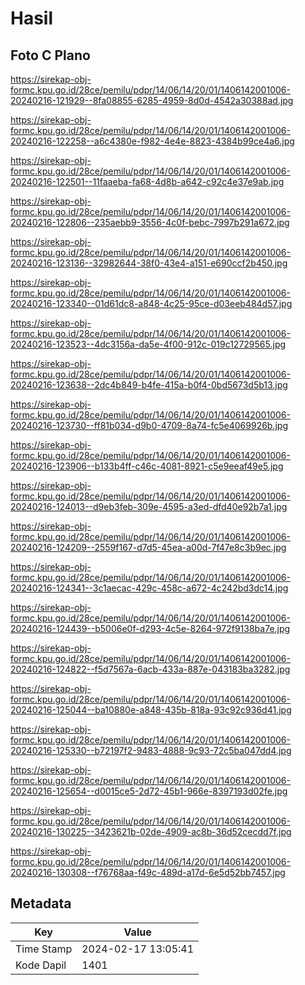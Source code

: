 # Hasil

## Foto C Plano

https://sirekap-obj-formc.kpu.go.id/28ce/pemilu/pdpr/14/06/14/20/01/1406142001006-20240216-121929--8fa08855-6285-4959-8d0d-4542a30388ad.jpg

https://sirekap-obj-formc.kpu.go.id/28ce/pemilu/pdpr/14/06/14/20/01/1406142001006-20240216-122258--a6c4380e-f982-4e4e-8823-4384b99ce4a6.jpg

https://sirekap-obj-formc.kpu.go.id/28ce/pemilu/pdpr/14/06/14/20/01/1406142001006-20240216-122501--11faaeba-fa68-4d8b-a642-c92c4e37e9ab.jpg

https://sirekap-obj-formc.kpu.go.id/28ce/pemilu/pdpr/14/06/14/20/01/1406142001006-20240216-122806--235aebb9-3556-4c0f-bebc-7997b291a672.jpg

https://sirekap-obj-formc.kpu.go.id/28ce/pemilu/pdpr/14/06/14/20/01/1406142001006-20240216-123136--32982644-38f0-43e4-a151-e690ccf2b450.jpg

https://sirekap-obj-formc.kpu.go.id/28ce/pemilu/pdpr/14/06/14/20/01/1406142001006-20240216-123340--01d61dc8-a848-4c25-95ce-d03eeb484d57.jpg

https://sirekap-obj-formc.kpu.go.id/28ce/pemilu/pdpr/14/06/14/20/01/1406142001006-20240216-123523--4dc3156a-da5e-4f00-912c-019c12729565.jpg

https://sirekap-obj-formc.kpu.go.id/28ce/pemilu/pdpr/14/06/14/20/01/1406142001006-20240216-123638--2dc4b849-b4fe-415a-b0f4-0bd5673d5b13.jpg

https://sirekap-obj-formc.kpu.go.id/28ce/pemilu/pdpr/14/06/14/20/01/1406142001006-20240216-123730--ff81b034-d9b0-4709-8a74-fc5e4069926b.jpg

https://sirekap-obj-formc.kpu.go.id/28ce/pemilu/pdpr/14/06/14/20/01/1406142001006-20240216-123906--b133b4ff-c46c-4081-8921-c5e9eeaf49e5.jpg

https://sirekap-obj-formc.kpu.go.id/28ce/pemilu/pdpr/14/06/14/20/01/1406142001006-20240216-124013--d9eb3feb-309e-4595-a3ed-dfd40e92b7a1.jpg

https://sirekap-obj-formc.kpu.go.id/28ce/pemilu/pdpr/14/06/14/20/01/1406142001006-20240216-124209--2559f167-d7d5-45ea-a00d-7f47e8c3b9ec.jpg

https://sirekap-obj-formc.kpu.go.id/28ce/pemilu/pdpr/14/06/14/20/01/1406142001006-20240216-124341--3c1aecac-429c-458c-a672-4c242bd3dc14.jpg

https://sirekap-obj-formc.kpu.go.id/28ce/pemilu/pdpr/14/06/14/20/01/1406142001006-20240216-124439--b5006e0f-d293-4c5e-8264-972f9138ba7e.jpg

https://sirekap-obj-formc.kpu.go.id/28ce/pemilu/pdpr/14/06/14/20/01/1406142001006-20240216-124822--f5d7567a-6acb-433a-887e-043183ba3282.jpg

https://sirekap-obj-formc.kpu.go.id/28ce/pemilu/pdpr/14/06/14/20/01/1406142001006-20240216-125044--ba10880e-a848-435b-818a-93c92c936d41.jpg

https://sirekap-obj-formc.kpu.go.id/28ce/pemilu/pdpr/14/06/14/20/01/1406142001006-20240216-125330--b72197f2-9483-4888-9c93-72c5ba047dd4.jpg

https://sirekap-obj-formc.kpu.go.id/28ce/pemilu/pdpr/14/06/14/20/01/1406142001006-20240216-125654--d0015ce5-2d72-45b1-966e-8397193d02fe.jpg

https://sirekap-obj-formc.kpu.go.id/28ce/pemilu/pdpr/14/06/14/20/01/1406142001006-20240216-130225--3423621b-02de-4909-ac8b-36d52cecdd7f.jpg

https://sirekap-obj-formc.kpu.go.id/28ce/pemilu/pdpr/14/06/14/20/01/1406142001006-20240216-130308--f76768aa-f49c-489d-a17d-6e5d52bb7457.jpg


## Metadata

| Key        | Value               |
| ---------- | ------------------- |
| Time Stamp | 2024-02-17 13:05:41 |
| Kode Dapil | 1401                |



